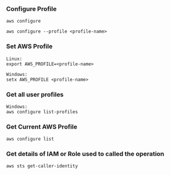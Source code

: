 ### Configure Profile

```
aws configure

aws configure --profile <profile-name>
```

### Set AWS Profile

```
Linux:
export AWS_PROFILE=<profile-name>

Windows:
setx AWS_PROFILE <profile-name>
```

### Get all user profiles

```
Windows:
aws configure list-profiles
```

### Get Current AWS Profile

```
aws configure list
```

### Get details of IAM or Role used to called the operation

```
aws sts get-caller-identity
```